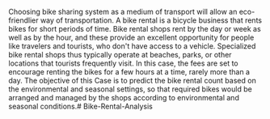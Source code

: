 Choosing bike sharing system as a medium of transport will allow an eco-friendlier way of transportation. A bike rental is a bicycle business that rents bikes for short periods of time. Bike rental shops rent by the day or week as well as by the hour, and these provide an excellent opportunity for people like travelers and tourists, who don't have access to a vehicle. Specialized bike rental shops thus typically operate at beaches, parks, or other locations that tourists frequently visit. In this case, the fees are set to encourage renting the bikes for a few hours at a time, rarely more than a day. The objective of this Case is to predict the bike rental count based on the environmental and seasonal settings, so that required bikes would be arranged and managed by the shops according to environmental and seasonal conditions.# Bike-Rental-Analysis
